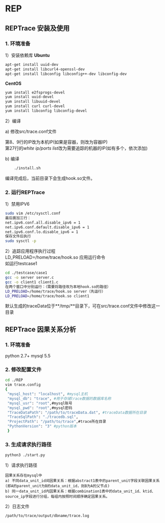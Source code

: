 # REP
## REPTrace 安装及使用
### 1. 环境准备
1）安装依赖库
**Ubuntu**

```bash
apt-get install uuid-dev
apt-get install libcurl4-openssl-dev
apt-get install libconfig libconfig++-dev libconfig-dev
```
**CentOS**
```bash
yum install e2fsprogs-devel
yum install uuid-devel
yum install libuuid-devel
yum install curl curl-devel
yum install libconfig libconfig-devel
```
2）编译

  a)  修改src/trace.conf文件
 
第8、9行的IP改为本机IP(如果是容器，则改为容器IP)  
第27行的*white ip/ports list*改为需要追踪的机器的IP(如有多个，依次添加)

  b) 编译

```bash
    ./install.sh
```
编译完成后，当前目录下会生成hook.so文件。



### 2. 运行REPTrace
1）禁用IPV6
```bash
sudo vim /etc/sysctl.conf
最后面加三行：
net.ipv6.conf.all.disable_ipv6 = 1
net.ipv6.conf.default.disable_ipv6 = 1
net.ipv6.conf.lo.disable_ipv6 = 1
保存文件后执行
sudo sysctl -p
```
2）追踪应用程序执行过程  
LD_PRELOAD=/home/trace/hook.so 应用运行命令  
如运行testcase1  

```bash
cd ./testcase/case1
gcc -o server server.c
gcc -o client1 client1.c
在两个窗口中分别运行：（需要将路径改为本地hook.so的路径）
LD_PRELOAD=/home/trace/hook.so server（先运行）
LD_PRELOAD=/home/trace/hook.so client1 
```
默认生成的traceData位于**/tmp/**目录下，可在src/trace.conf文件中修改这一目录  



## REPTrace 因果关系分析
### 1. 环境准备
python 2.7+
mysql 5.5

### 2. 修改配置文件
```bash
cd ./REP
vim trace.config
{
 "mysql_host": "localhost", #mysql主机
 "mysql_db": "trace", #用于存储trace数据的数据库名称
 "mysql_usr": "root",#mysql账号
 "mysql_pwd": "root",#mysql密码
 "TraceDataPath": "/path/to/traceData.dat", #traceData数据所在目录
 "TraceSqlPath": "./tracedb.sql",
 "ProjectPath": "/path/to/trace",#trace所在目录
 "PythonVersion": "3" #python版本
 }
```

### 3. 生成请求执行路径
```bash
python3 ./start.py
```

1）请求执行路径

```
因果关系存在mysql中
a) 不同data_unit_id间因果关系：根据abstract1表中的parent_unit字段关联因果关系
(即A的parent_unit为B的data_unit_id，则B为A的父节点)
b) 同一data_unit_id内因果关系：根据combination1表中的data_unit_id、ktid、source_ip字段进行分组，每组内按照时间顺序确定因果关系。
```
2）日志文件
```
/path/to/trace/output/dbname/trace.log
```

